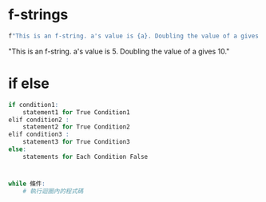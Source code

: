 # f-strings
```r
f"This is an f-string. a's value is {a}. Doubling the value of a gives {2*a}."
```
"This is an f-string. a's value is 5. Doubling the value of a gives 10."
# if else
```r
if condition1:
    statement1 for True Condition1
elif condition2 :
    statement2 for True Condition2
elif condition3 :
    statement3 for True Condition3
else:
    statements for Each Condition False
```
# 
```r
while 條件:
    # 執行迴圈內的程式碼
```
